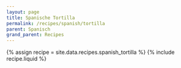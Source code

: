 ```yaml
---
layout: page
title: Spanische Tortilla
permalink: /recipes/spanish/tortilla
parent: Spanisch
grand_parent: Recipes
---
```

{% assign recipe = site.data.recipes.spanish_tortilla %}
{% include recipe.liquid %}